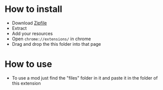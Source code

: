 # How to install
- Download [Zipfile](https://github.com/Classy08/venge-swapper/archive/refs/heads/main.zip)
- Extract
- Add your resources
- Open `chrome://extensions/` in chrome
- Drag and drop the this folder into that page

# How to use
- To use a mod just find the "files" folder in it and paste it in the folder of this extension

